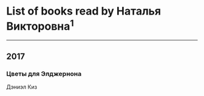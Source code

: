 # List of books read by Наталья Викторовна<sup>1</sup>
---

## 2017

### Цветы для Элджернона
Дэниэл Киз



